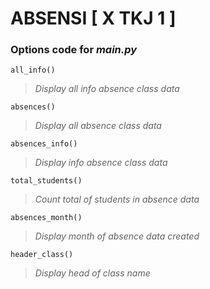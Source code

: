 # **ABSENSI [ X TKJ 1 ]**

### Options code for *main.py*
    all_info()
> *Display all info absence class data*

    absences()
> *Display all absence class data*

    absences_info()
> *Display info absence class data*

    total_students()
> *Count total of students in absence data*

    absences_month()
> *Display month of absence data created*

    header_class()
> *Display head of class name*
